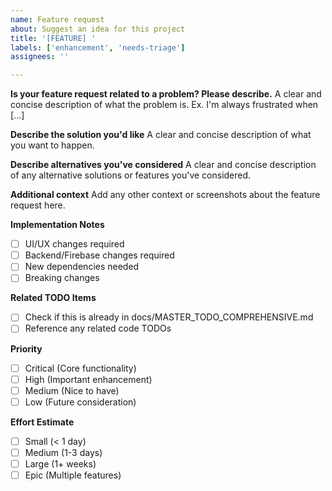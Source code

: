 ```yaml
---
name: Feature request
about: Suggest an idea for this project
title: '[FEATURE] '
labels: ['enhancement', 'needs-triage']
assignees: ''

---
```


**Is your feature request related to a problem? Please describe.**
A clear and concise description of what the problem is. Ex. I'm always frustrated when [...]

**Describe the solution you'd like**
A clear and concise description of what you want to happen.

**Describe alternatives you've considered**
A clear and concise description of any alternative solutions or features you've considered.

**Additional context**
Add any other context or screenshots about the feature request here.

**Implementation Notes**
- [ ] UI/UX changes required
- [ ] Backend/Firebase changes required
- [ ] New dependencies needed
- [ ] Breaking changes

**Related TODO Items**
- [ ] Check if this is already in docs/MASTER_TODO_COMPREHENSIVE.md
- [ ] Reference any related code TODOs

**Priority**
- [ ] Critical (Core functionality)
- [ ] High (Important enhancement)
- [ ] Medium (Nice to have)
- [ ] Low (Future consideration)

**Effort Estimate**
- [ ] Small (< 1 day)
- [ ] Medium (1-3 days)
- [ ] Large (1+ weeks)
- [ ] Epic (Multiple features) 